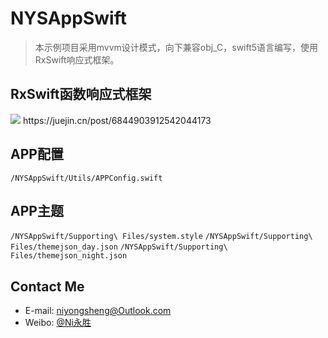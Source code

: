 # NYSAppSwift

> 本示例项目采用mvvm设计模式，向下兼容obj_C，swift5语言编写，使用RxSwift响应式框架。

## RxSwift函数响应式框架
<img src="https://p1-jj.byteimg.com/tos-cn-i-t2oaga2asx/gold-user-assets/2019/8/14/16c8be9a396c056c~tplv-t2oaga2asx-jj-mark:3024:0:0:0:q75.png">
https://juejin.cn/post/6844903912542044173


## APP配置
`/NYSAppSwift/Utils/APPConfig.swift`

## APP主题
`/NYSAppSwift/Supporting\ Files/system.style`
`/NYSAppSwift/Supporting\ Files/themejson_day.json`
`/NYSAppSwift/Supporting\ Files/themejson_night.json`

## Contact Me
* E-mail: niyongsheng@Outlook.com
* Weibo: [@Ni永胜](https://weibo.com/u/7317805089)
